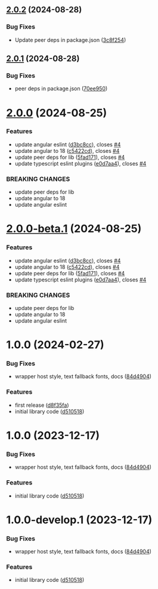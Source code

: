 ## [2.0.2](https://github.com/ngxpert/avvvatars/compare/v2.0.1...v2.0.2) (2024-08-28)


### Bug Fixes

* Update peer deps in package.json ([3c8f254](https://github.com/ngxpert/avvvatars/commit/3c8f25421cf41358b9180cdc362c6df11217f7a9))

## [2.0.1](https://github.com/ngxpert/avvvatars/compare/v2.0.0...v2.0.1) (2024-08-28)


### Bug Fixes

* peer deps in package.json ([70ee950](https://github.com/ngxpert/avvvatars/commit/70ee95013da308c81b31a2835d8e0451a49fae52))

# [2.0.0](https://github.com/ngxpert/avvvatars/compare/v1.0.0...v2.0.0) (2024-08-25)


### Features

* update angular eslint ([d3bc8cc](https://github.com/ngxpert/avvvatars/commit/d3bc8cc6b8608bb131f44c688b6567e0ade84a32)), closes [#4](https://github.com/ngxpert/avvvatars/issues/4)
* update angular to 18 ([c5422cd](https://github.com/ngxpert/avvvatars/commit/c5422cdcb539911e8b004c9866ef49b467e6c80e)), closes [#4](https://github.com/ngxpert/avvvatars/issues/4)
* update peer deps for lib ([5fad171](https://github.com/ngxpert/avvvatars/commit/5fad17188f03b5a123003fe987566f01733b6142)), closes [#4](https://github.com/ngxpert/avvvatars/issues/4)
* update typescript eslint plugins ([e0d7aa4](https://github.com/ngxpert/avvvatars/commit/e0d7aa48a70d2bbfdd4cb5f9c92993564190d9f8)), closes [#4](https://github.com/ngxpert/avvvatars/issues/4)


### BREAKING CHANGES

* update peer deps for lib
* update angular to 18
* update angular eslint

# [2.0.0-beta.1](https://github.com/ngxpert/avvvatars/compare/v1.0.0...v2.0.0-beta.1) (2024-08-25)


### Features

* update angular eslint ([d3bc8cc](https://github.com/ngxpert/avvvatars/commit/d3bc8cc6b8608bb131f44c688b6567e0ade84a32)), closes [#4](https://github.com/ngxpert/avvvatars/issues/4)
* update angular to 18 ([c5422cd](https://github.com/ngxpert/avvvatars/commit/c5422cdcb539911e8b004c9866ef49b467e6c80e)), closes [#4](https://github.com/ngxpert/avvvatars/issues/4)
* update peer deps for lib ([5fad171](https://github.com/ngxpert/avvvatars/commit/5fad17188f03b5a123003fe987566f01733b6142)), closes [#4](https://github.com/ngxpert/avvvatars/issues/4)
* update typescript eslint plugins ([e0d7aa4](https://github.com/ngxpert/avvvatars/commit/e0d7aa48a70d2bbfdd4cb5f9c92993564190d9f8)), closes [#4](https://github.com/ngxpert/avvvatars/issues/4)


### BREAKING CHANGES

* update peer deps for lib
* update angular to 18
* update angular eslint

# 1.0.0 (2024-02-27)


### Bug Fixes

* wrapper host style, text fallback fonts, docs ([84d4904](https://github.com/ngxpert/avvvatars/commit/84d4904ac2d4f2b941652e738bcd3ba7abb99fdd))


### Features

* first release ([d8f35fa](https://github.com/ngxpert/avvvatars/commit/d8f35fa39a87d9c5f69c9963ea21805b971424c0))
* initial library code ([d510518](https://github.com/ngxpert/avvvatars/commit/d5105186cf6890be639f3b4aebf53e4f9879fe9f))

# 1.0.0 (2023-12-17)


### Bug Fixes

* wrapper host style, text fallback fonts, docs ([84d4904](https://github.com/ngxpert/avvvatars/commit/84d4904ac2d4f2b941652e738bcd3ba7abb99fdd))


### Features

* initial library code ([d510518](https://github.com/ngxpert/avvvatars/commit/d5105186cf6890be639f3b4aebf53e4f9879fe9f))

# 1.0.0-develop.1 (2023-12-17)


### Bug Fixes

* wrapper host style, text fallback fonts, docs ([84d4904](https://github.com/ngxpert/avvvatars/commit/84d4904ac2d4f2b941652e738bcd3ba7abb99fdd))


### Features

* initial library code ([d510518](https://github.com/ngxpert/avvvatars/commit/d5105186cf6890be639f3b4aebf53e4f9879fe9f))
